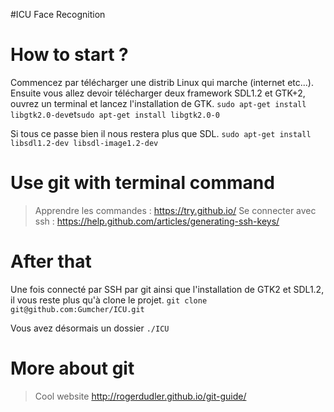#ICU Face Recognition 

How to start ?
==============

Commencez par télécharger une distrib Linux qui marche (internet etc...).
Ensuite vous allez devoir télécharger deux framework SDL1.2 et GTK+2, ouvrez un terminal et lancez l'installation de GTK.
`sudo apt-get install libgtk2.0-dev`et`sudo apt-get install libgtk2.0-0`

Si tous ce passe bien il nous restera plus que SDL.
`sudo apt-get install libsdl1.2-dev libsdl-image1.2-dev` 
 
Use git with terminal command
=============================

> Apprendre les commandes : https://try.github.io/
> Se connecter avec ssh : https://help.github.com/articles/generating-ssh-keys/

After that
==========
Une fois connecté par SSH par git ainsi que l'installation de GTK2 et SDL1.2, il vous reste plus qu'à clone le projet.
`git clone  git@github.com:Gumcher/ICU.git`

Vous avez désormais un dossier `./ICU`

More about git 
======
> Cool website http://rogerdudler.github.io/git-guide/


